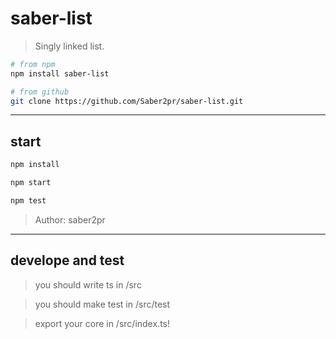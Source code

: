 # saber-list

> Singly linked list.

```bash
# from npm
npm install saber-list

# from github
git clone https://github.com/Saber2pr/saber-list.git
```

---

## start

```bash
npm install
```

```bash
npm start

npm test
```

> Author: saber2pr

---

## develope and test

> you should write ts in /src

> you should make test in /src/test

> export your core in /src/index.ts!

